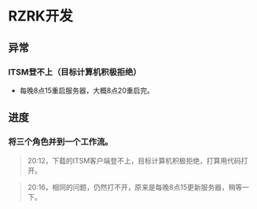 # RZRK开发

## 异常

### ITSM登不上（目标计算机积极拒绝）
* 每晚8点15重启服务器，大概8点20重启完。

## 进度

### 将三个角色并到一个工作流。
> 20:12，下载的ITSM客户端登不上，目标计算机积极拒绝，打算用代码打开。

> 20:16，相同的问题，仍然打不开，原来是每晚8点15更新服务器，稍等一下。